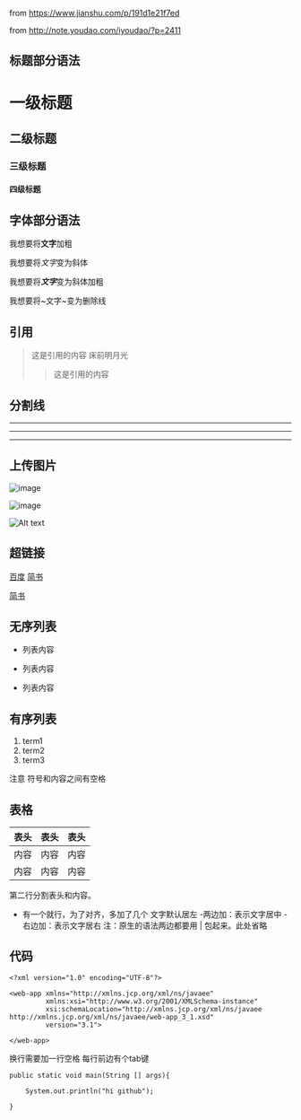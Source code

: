 
from https://www.jianshu.com/p/191d1e21f7ed

from http://note.youdao.com/iyoudao/?p=2411

## 标题部分语法

# 一级标题
## 二级标题
### 三级标题
#### 四级标题


## 字体部分语法

我想要将**文字**加粗

我想要将*文字*变为斜体

我想要将***文字***变为斜体加粗

我想要将~文字~变为删除线

## 引用
> 这是引用的内容 床前明月光
>> 这是引用的内容  

## 分割线

---------
********
----------
## 上传图片
![image](https://note.youdao.com/favicon.ico)

![image](C:/Users/YAO/Desktop/markdown5.jpg "注意这里是反斜杠")

![Alt text](https://github.com/yaoxuhaha/yaolearn/C:/developer/gitIMG/markimgtest.png)


## 超链接
[百度](www.baidu.com "百度")
[简书](http://jianshu.com)


<a href="https://www.jianshu.com/u/1f5ac0cf6a8b" target="_blank">简书</a>


## 无序列表
- 列表内容
+ 列表内容
* 列表内容

## 有序列表
1. term1
2. term2
3. term3

注意 符号和内容之间有空格



## 表格
表头|表头|表头
---|:--:|---:
内容|内容|内容
内容|内容|内容

第二行分割表头和内容。
- 有一个就行，为了对齐，多加了几个
文字默认居左
-两边加：表示文字居中
-右边加：表示文字居右
注：原生的语法两边都要用 | 包起来。此处省略

## 代码


    
    <?xml version="1.0" encoding="UTF-8"?> 
    
    <web-app xmlns="http://xmlns.jcp.org/xml/ns/javaee"
             xmlns:xsi="http://www.w3.org/2001/XMLSchema-instance"
             xsi:schemaLocation="http://xmlns.jcp.org/xml/ns/javaee http://xmlns.jcp.org/xml/ns/javaee/web-app_3_1.xsd"
             version="3.1">
             
    </web-app>
    
换行需要加一行空格
每行前边有个tab键



    public static void main(String [] args){

        System.out.println("hi github");

    }

